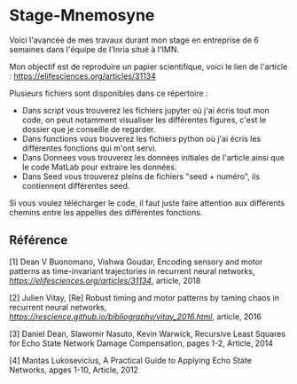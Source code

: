 ﻿# Stage-Mnemosyne
 
 Voici l'avancée de mes travaux durant mon stage en entreprise de 6 semaines dans l'équipe de l'Inria situé à l'IMN.
 
 Mon objectif est de reproduire un papier scientifique, voici le lien de l'article : https://elifesciences.org/articles/31134
 
 Plusieurs fichiers sont disponibles dans ce répertoire : 
  - Dans script vous trouverez les fichiers jupyter où j'ai écris tout mon code, on peut notamment visualiser les différentes figures, c'est le dossier que je conseille de regarder.
  - Dans functions vous trouverez les fichiers python où j'ai écris les différentes fonctions qui m'ont servi.
  - Dans Donnees vous trouverez les données initiales de l'article ainsi que le code MatLab pour extraire les données.
  - Dans Seed vous trouverez pleins de fichiers "seed + numéro", ils contiennent différentes seed.

Si vous voulez télécharger le code, il faut juste faire attention aux différents chemins entre les appelles des différentes fonctions.

## Référence
 
[1] Dean V Buonomano, Vishwa Goudar, Encoding sensory and motor patterns as time-invariant trajectories in recurrent neural networks, *https://elifesciences.org/articles/31134*, article, 2018

[2] Julien Vitay, [Re] Robust timing and motor patterns by taming chaos in recurrent neural networks, *https://rescience.github.io/bibliography/vitay_2016.html*, article, 2016

[3] Daniel Dean,  Slawomir Nasuto, Kevin Warwick, Recursive Least Squares for Echo State Network Damage Compensation, pages 1-2, Article, 2014

[4] Mantas Lukosevicius, A Practical Guide to Applying Echo State Networks, apges 1-10, Article, 2012
